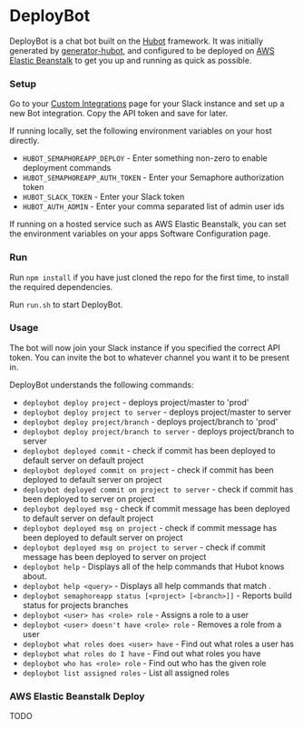 # DeployBot

DeployBot is a chat bot built on the [Hubot][hubot] framework. It was
initially generated by [generator-hubot][generator-hubot], and configured to be
deployed on [AWS Elastic Beanstalk][elastic beanstalk] to get you up and running as quick as possible.

[elastic beanstalk]: https://aws.amazon.com/elasticbeanstalk
[hubot]: http://hubot.github.com
[generator-hubot]: https://github.com/github/generator-hubot

### Setup

Go to your [Custom Integrations](https://www.slack.com/apps/manage/custom-integrations)
page for your Slack instance and set up a new Bot integration. Copy the API
token and save for later.

If running locally, set the following environment variables on your host directly.

- `HUBOT_SEMAPHOREAPP_DEPLOY` - Enter something non-zero to enable deployment commands
- `HUBOT_SEMAPHOREAPP_AUTH_TOKEN` - Enter your Semaphore authorization token
- `HUBOT_SLACK_TOKEN` - Enter your Slack token
- `HUBOT_AUTH_ADMIN` - Enter your comma separated list of admin user ids

If running on a hosted service such as AWS Elastic Beanstalk, you can set the environment 
variables on your apps Software Configuration page.

### Run

Run `npm install` if you have just cloned the repo for the first time, to
install the required dependencies.

Run `run.sh` to start DeployBot.

### Usage

The bot will now join your Slack instance if you specified the correct API
token. You can invite the bot to whatever channel you want it to be present in.

DeployBot understands the following commands:

- `deploybot deploy project` - deploys project/master to 'prod'
- `deploybot deploy project to server` - deploys project/master to server
- `deploybot deploy project/branch` - deploys project/branch to 'prod'
- `deploybot deploy project/branch to server` - deploys project/branch to server
- `deploybot deployed commit` - check if commit has been deployed to default server on default project
- `deploybot deployed commit on project` - check if commit has been deployed to default server on project
- `deploybot deployed commit on project to server` - check if commit has been deployed to server on project
- `deploybot deployed msg` - check if commit message has been deployed to default server on default project
- `deploybot deployed msg on project` - check if commit message has been deployed to default server on project
- `deploybot deployed msg on project to server` - check if commit message has been deployed to server on project
- `deploybot help` - Displays all of the help commands that Hubot knows about.
- `deploybot help <query>` - Displays all help commands that match <query>.
- `deploybot semaphoreapp status [<project> [<branch>]]` - Reports build status for projects branches
- `deploybot <user> has <role> role` - Assigns a role to a user
- `deploybot <user> doesn't have <role> role` - Removes a role from a user
- `deploybot what roles does <user> have` - Find out what roles a user has
- `deploybot what roles do I have` - Find out what roles you have
- `deploybot who has <role> role` - Find out who has the given role
- `deploybot list assigned roles` - List all assigned roles

### AWS Elastic Beanstalk Deploy

TODO
